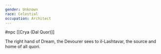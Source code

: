 ```yaml
---
gender: Unknown
race: Celestial
occupation: Architect
---
```

 #npc [[Crya (Dal Quor)]]

The right hand of Dream, the Devourer sees to il-Lashtavar, the source and home of all quori.
